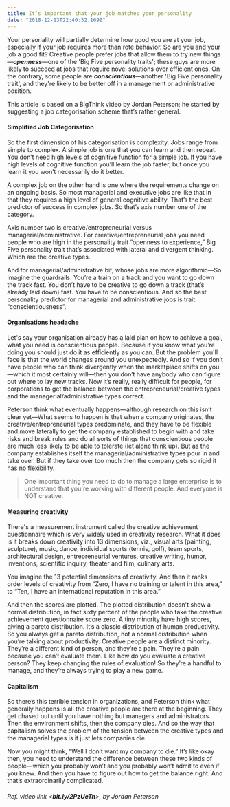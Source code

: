 ```yaml
---
title: It’s important that your job matches your personality
date: "2018-12-13T22:40:32.169Z"
---
```


Your personality will partially determine how good you are at your job, especially if your job requires more than rote behavior. So are you and your job a good fit? Creative people prefer jobs that allow them to try new things—***openness***—one of the 'Big Five personality traits'; these guys are more likely to succeed at jobs that require novel solutions over efficient ones. On the contrary, some people are ***conscientious***—another 'Big Five personality trait', and they're likely to be better off in a management or administrative position.

This article is based on a BigThink video by Jordan Peterson; he started by suggesting a job categorisation scheme that’s rather general.

#### Simplified Job Categorisation

So the first dimension of his categorisation is complexity. Jobs range from simple to complex. A simple job is one that you can learn and then repeat. You don’t need high levels of cognitive function for a simple job. If you have high levels of cognitive function you’ll learn the job faster, but once you learn it you won’t necessarily do it better.

A complex job on the other hand is one where the requirements change on an ongoing basis. So most managerial and executive jobs are like that in that they requires a high level of general cognitive ability. That’s the best predictor of success in complex jobs. So that’s axis number one of the category.

Axis number two is creative/entrepreneurial versus managerial/administrative. For creative/entrepreneurial jobs you need people who are high in the personality trait “openness to experience,” Big Five personality trait that’s associated with lateral and divergent thinking. Which are the creative types.

And for managerial/administrative bit, whose jobs are more algorithmic—So imagine the guardrails. You’re a train on a track and you want to go down the track fast. You don’t have to be creative to go down a track (that’s already laid down) fast. You have to be conscientious. And so the best personality predictor for managerial and administrative jobs is trait “conscientiousness”.

#### Organisations headache

Let's say your organisation already has a laid plan on how to achieve a goal, what you need is conscientious people. Because if you know what you’re doing you should just do it as efficiently as you can. But the problem you'll face is that the world changes around you unexpectedly. And so if you don’t have people who can think divergently when the marketplace shifts on you—which it most certainly will—then you don’t have anybody who can figure out where to lay new tracks. Now it’s really, really difficult for people, for corporations to get the balance between the entrepreneurial/creative types and the managerial/administrative types correct.

Peterson think what eventually happens—although research on this isn’t clear yet—What seems to happen is that when a company originates, the creative/entrepreneurial types predominate, and they have to be flexible and move laterally to get the company established to begin with and take risks and break rules and do all sorts of things that conscientious people are much less likely to be able to tolerate (let alone think up).
But as the company establishes itself the managerial/administrative types pour in and take over. But if they take over too much then the company gets so rigid it has no flexibility.

> One important thing you need to do to manage a large enterprise is to understand that you're working with 
> different people. And everyone is NOT creative.

#### Measuring creativity

There's a measurement instrument called the creative achievement questionnaire which is very widely used in creativity research. What it does is it breaks down creativity into 13 dimensions, viz., visual arts (painting, sculpture), music, dance, individual sports (tennis, golf), team sports, architectural design, entrepreneurial ventures, creative writing, humor, inventions, scientific inquiry, theater and film, culinary arts. 

You imagine the 13 potential dimensions of creativity. And then it ranks order levels of creativity from “Zero, I have no training or talent in this area,” to “Ten, I have an international reputation in this area.”

And then the scores are plotted. The plotted distribution doesn't show a normal distribution, in fact sixty percent of the people who take the creative achievement questionnaire score zero. A tiny minority have high scores, giving a pareto distribution. It’s a classic distribution of human productivity. So you always get a pareto distribution, not a normal distribution when you’re talking about productivity. Creative people are a distinct minority. They’re a different kind of person, and they’re a pain. They’re a pain because you can’t evaluate them. Like how do you evaluate a creative person? They keep changing the rules of evaluation! So they’re a handful to manage, and they’re always trying to play a new game.

#### Capitalism

So there’s this terrible tension in organizations, and Peterson think what generally happens is all the creative people are there at the beginning. They get chased out until you have nothing but managers and administrators. Then the environment shifts, then the company dies. And so the way that capitalism solves the problem of the tension between the creative types and the managerial types is it just lets companies die.

Now you might think, “Well I don’t want my company to die.” It’s like okay then, you need to understand the difference between these two kinds of people—which you probably won’t and you probably won’t admit to even if you knew. And then you have to figure out how to get the balance right. And that’s extraordinarily complicated.


###### Ref. video link <***bit.ly/2PzUeTn***>, by Jordan Peterson

